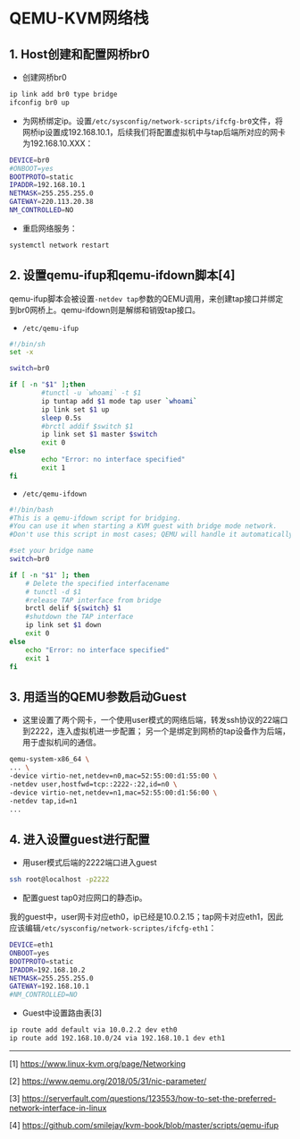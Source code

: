 # QEMU-KVM网络栈

## 1. Host创建和配置网桥br0

* 创建网桥br0
```bash
ip link add br0 type bridge
ifconfig br0 up
```

* 为网桥绑定ip。设置`/etc/sysconfig/network-scripts/ifcfg-br0`文件，将网桥ip设置成192.168.10.1，后续我们将配置虚拟机中与tap后端所对应的网卡为192.168.10.XXX：

```bash
DEVICE=br0
#ONBOOT=yes
BOOTPROTO=static
IPADDR=192.168.10.1
NETMASK=255.255.255.0
GATEWAY=220.113.20.38
NM_CONTROLLED=NO
```

* 重启网络服务：
```bash
systemctl network restart
```

## 2. 设置qemu-ifup和qemu-ifdown脚本[4]

qemu-ifup脚本会被设置`-netdev tap`参数的QEMU调用，来创建tap接口并绑定到br0网桥上。qemu-ifdown则是解绑和销毁tap接口。

* `/etc/qemu-ifup`

```bash
#!/bin/sh
set -x

switch=br0

if [ -n "$1" ];then
        #tunctl -u `whoami` -t $1
        ip tuntap add $1 mode tap user `whoami`
        ip link set $1 up
        sleep 0.5s
        #brctl addif $switch $1
        ip link set $1 master $switch
        exit 0
else
        echo "Error: no interface specified"
        exit 1
fi
```

* `/etc/qemu-ifdown`

```bash
#!/bin/bash
#This is a qemu-ifdown script for bridging.
#You can use it when starting a KVM guest with bridge mode network.
#Don't use this script in most cases; QEMU will handle it automatically.

#set your bridge name
switch=br0

if [ -n "$1" ]; then
    # Delete the specified interfacename
    # tunctl -d $1
    #release TAP interface from bridge
    brctl delif ${switch} $1
    #shutdown the TAP interface
    ip link set $1 down
    exit 0
else
    echo "Error: no interface specified"
    exit 1
fi
```

## 3. 用适当的QEMU参数启动Guest

* 这里设置了两个网卡，一个使用user模式的网络后端，转发ssh协议的22端口到2222，连入虚拟机进一步配置；
另一个是绑定到网桥的tap设备作为后端，用于虚拟机间的通信。

```bash
qemu-system-x86_64 \
... \
-device virtio-net,netdev=n0,mac=52:55:00:d1:55:00 \
-netdev user,hostfwd=tcp::2222-:22,id=n0 \
-device virtio-net,netdev=n1,mac=52:55:00:d1:56:00 \
-netdev tap,id=n1
... 
```

## 4. 进入设置guest进行配置

* 用user模式后端的2222端口进入guest

```bash
ssh root@localhost -p2222
```

* 配置guest tap0对应网口的静态ip。

我的guest中，user网卡对应eth0，ip已经是10.0.2.15；tap网卡对应eth1，因此应该编辑`/etc/sysconfig/network-scriptes/ifcfg-eth1`：

```bash
DEVICE=eth1
ONBOOT=yes
BOOTPROTO=static
IPADDR=192.168.10.2
NETMASK=255.255.255.0
GATEWAY=192.168.10.1
#NM_CONTROLLED=NO
```

* Guest中设置路由表[3]
```bash
ip route add default via 10.0.2.2 dev eth0
ip route add 192.168.10.0/24 via 192.168.10.1 dev eth1
```


---

[1] https://www.linux-kvm.org/page/Networking

[2] https://www.qemu.org/2018/05/31/nic-parameter/

[3] https://serverfault.com/questions/123553/how-to-set-the-preferred-network-interface-in-linux

[4] https://github.com/smilejay/kvm-book/blob/master/scripts/qemu-ifup
